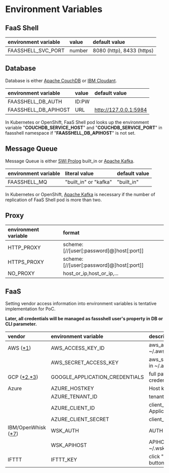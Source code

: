 # Environment Variables

## FaaS Shell

| environment variable  | value        | default value             |
| :-------------------- | :----------- | :------------------------ |
| FAASSHELL_SVC_PORT    | number       | 8080 (http), 8433 (https) |


## Database

Database is either [Apache CouchDB][1] or [IBM Cloudant][2].

| environment variable  | value            | default value         |
| :-------------------- | :--------------- | :-------------------- |
| FAASSHELL_DB_AUTH     | ID:PW            |                       |
| FAASSHELL_DB_APIHOST  | URL              | http://127.0.0.1:5984 |

In Kubernetes or OpenShift, FaaS Shell pod looks up the environment variable
"**COUCHDB_SERVICE_HOST**" and "**COUCHDB_SERVICE_PORT**" in faasshell namespace
if "**FAASSHELL_DB_APIHOST**" is not set.

[1]: http://couchdb.apache.org/ "Apache CouchDB"
[2]: https://www.ibm.com/cloud/cloudant "IBM Cloudant"


## Message Queue

Message Queue is either [SWI Prolog][3] built_in or [Apache Kafka][4].

| environment variable  | literal value           | default value  |
| :-------------------- | :---------------------- | :------------- |
| FAASSHELL_MQ          | "built_in" or "kafka"   | "built_in"     |

In Kubernetes or OpenShift, [Apache Kafka][4] is necessary if the number of
replication of FaaS Shell pod is more than two.

[3]: http://www.swi-prolog.org/ "SWI-Prolog"
[4]: https://kafka.apache.org/ "Apache Kafka"


## Proxy

| environment variable  | format                                   |
| :-------------------- | :--------------------------------------- |
| HTTP_PROXY            | scheme:[//[user[:password]@]host[:port]] |
| HTTPS_PROXY           | scheme:[//[user[:password]@]host[:port]] |
| NO_PROXY              | host_or_ip,host_or_ip,...                |


## FaaS

Setting vendor access information into environment variables is tentative implementation for PoC.

**Later, all credentials will be managed as fassshell user's property in DB or CLI parameter.**

| vendor        | environment variable           | descripton                                  |
| :------------ | :----------------------------- | :------------------------------------------ |
| AWS ([\*1][5])| AWS_ACCESS_KEY_ID              | aws_access_key_id     in ~/.aws/credentials |
|               | AWS_SECRET_ACCESS_KEY          | aws_secret_access_key in ~/.aws/credentials |
| GCP ([\*2][6],[\*3][7]) | GOOGLE_APPLICATION_CREDENTIALS | full path to JSON credential file |
| Azure         | AZURE_HOSTKEY                  | Host keys ([\*4][8])                        |
|               | AZURE_TENANT_ID                | tenant ID ([\*5][9])                        |
|               | AZURE_CLIENT_ID                | client_id is the Application ID ([\*6][10]) |
|               | AZURE_CLIENT_SECRET            | client_secret  ([\*6][10])                  |
| IBM/OpenWhisk ([\*7][11]) | WSK_AUTH           | AUTH    in ~/.wskprops                      |
|               | WSK_APIHOST                    | APIHOST in ~/.wskprops                      |
| IFTTT         | IFTTT_KEY                      | click "Document" button ([\*8][12])         |


[5]: https://docs.aws.amazon.com/general/latest/gr/managing-aws-access-keys.html "Managing Access Keys for Your AWS Account"
[6]: https://cloud.google.com/docs/authentication/getting-started "Getting Started with Authentication"
[7]: https://cloud.google.com/docs/authentication/production "Setting Up Authentication for Server to Server Production Applications"
[8]: https://docs.microsoft.com/en-us/azure/azure-functions/functions-bindings-http-webhook#trigger---usage "Azure Functions HTTP and webhook bindings"
[9]: https://docs.microsoft.com/en-us/azure/azure-resource-manager/resource-group-create-service-principal-portal#get-tenant-id "Create identity for Azure app in portal"
[10]: https://docs.microsoft.com/en-us/azure/active-directory/develop/active-directory-protocols-oauth-service-to-service "Azure AD Service to Service Auth using OAuth2.0"
[11]: https://console.bluemix.net/docs/openwhisk/openwhisk_cli.html#stand-alone-cli "Stand-alone CLI"
[12]: https://ifttt.com/maker_webhooks "Do more with Webhooks - IFTTT"
